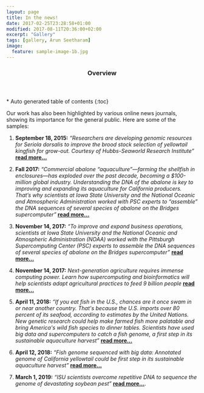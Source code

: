 ```yaml
---
layout: page
title: In the news!
date: 2017-02-25T23:28:58+01:00
modified: 2017-08-11T20:36:00+02:00
excerpt: "Gallery"
tags: [gallery, Arun Seetharam]
image:
  feature: sample-image-1b.jpg
---
```

<section id="table-of-contents" class="toc">
  <header>
    <h3>Overview</h3>
  </header>
<div id="drawer" markdown="1">
*  Auto generated table of contents
{:toc}
</div>
</section><!-- /#table-of-contents -->

Our work has also been highlighted by various online news journals, showing its importance for the general public. Here are some of the samples:

1.	**September 18, 2015:** _“Researchers are developing genomic resources for Seriola dorsalis to improve the brood stock selection of yellowtail kingfish for grow-out. Courtesy of Hubbs-Seaworld Research Institute”_ [**read more...**](https://www.rdmag.com/article/2015/09/so-many-people-so-little-food-helping-feed-world-through-genomics)

2.	**Fall 2017:** _“Commercial abalone “aquaculture”—farming the shellfish in enclosures—has exploded over the past decade, becoming a $100-million global industry. Understanding the DNA of the abalone is key to improving and expanding its aquaculture for California producers. That’s why scientists at Iowa State University and the National Oceanic and Atmospheric Administration worked with PSC experts to “assemble” the DNA sequences of several species of abalone on the Bridges supercomputer”_ [**read more...**](https://www.psc.edu/abalonedna)

3.	**November 14, 2017:** _“To improve and expand business operations, scientists at Iowa State University and the National Oceanic and Atmospheric Administration (NOAA) worked with the Pittsburgh Supercomputing Center (PSC) experts to assemble the DNA sequences of several species of abalone on the Bridges supercomputer”_ [**read more...**](https://sciencenode.org/feature/Bridges%20helps%20preserve%20abalone%20species.php)

4.	**November 14, 2017:** _Next-generation agriculture requires immense computing power. Learn how supercomputing and bioinformatics will help scientists adapt agricultural practices to feed 9 billion people_ [**read more...**](https://www.hpe.com/us/en/insights/articles/agricultural-genomics-feeding-a-growing-hungry-world-1711.html)

5. **April 11, 2018:** _“If you eat fish in the U.S., chances are it once swam in or near another country. That's because the U.S. imports over 80 percent of its seafood, according to estimates by the United Nations. New genetic research could help make farmed fish more palatable and bring America's wild fish species to dinner tables. Scientists have used big data and supercomputers to catch a fish genome, a first step in its sustainable aquaculture harvest”_ [**read more...**](https://www.sciencedaily.com/releases/2018/04/180411131705.htm)

6.	**April 12, 2018:** _“Fish genome sequenced with big data: Annotated genome of California yellowtail could be first step in its sustainable aquaculture harvest”_ [**read more...**](https://news.engineering.iastate.edu/2015/09/18/so-many-people-so-little-food-helping-feed-the-world-through-genomics/)

7.	**March 1, 2019:** _“ISU scientists overcome repetitive DNA to sequence the genome of devastating soybean pest”_ [**read more...**](https://www.news.iastate.edu/news/2019/03/01/soybeancystnematodegenome).
